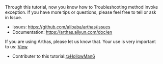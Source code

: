 
Through this tutorial, now you know how to Troubleshooting method invoke exception. If you have more tips or questions, please feel free to tell or ask in Issue.

* Issues: https://github.com/alibaba/arthas/issues
* Documentation: https://arthas.aliyun.com/doc/en

If you are using Arthas, please let us know that. Your use is very important to us: [View](https://github.com/alibaba/arthas/issues/111)

* Contributer to this tutorial:[@HollowMan6](https://github.com/HollowMan6)

